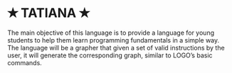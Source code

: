# ✭ TATIANA ✭
The main objective of this language is to provide a language for young students to help them learn programming fundamentals in a simple way.  
The language will be a grapher that given a set of valid instructions by the user, it will generate the corresponding graph, similar to LOGO’s basic commands. 
